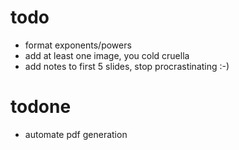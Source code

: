 # todo
- format exponents/powers
- add at least one image, you cold cruella
- add notes to first 5 slides, stop procrastinating :-)

# todone
- automate pdf generation

